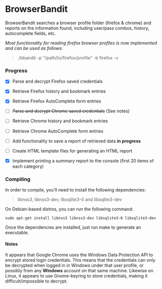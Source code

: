 # BrowserBandit

BrowserBandit searches a browser profile folder (firefox & chrome) and reports on the information found, including user/pass combos, history, autocomplete fields, etc.

*Most functionality for reading firefox browser profiles is now implemented and can be used as follows:*

>./bbandit -p "/path/to/firefox/profile" -b firefox -v

### Progress

- [x] Parse and decrypt Firefox saved credentials
- [x] Retrieve Firefox history and bookmark entries
- [x] Retrieve Firefox AutoComplete form entries

- [ ] ~~Parse and decrypt Chrome saved credentials~~ (See notes)
- [ ] Retrieve Chrome history and bookmark entries
- [ ] Retrieve Chrome AutoComplete form entries

- [ ] Add functionality to save a report of retrieved data **in progress**
- [ ] Create HTML template files for generating an HTML report
- [x] Implement printing a summary report to the console (first 20 items of each category)

### Compiling

In order to compile, you'll need to install the following dependencies:

 > libnss3, libnss3-dev, libsqlite3-0 and libsqlite3-dev

On Debian-based distros, you can run the following command:

    sudo apt-get install libnss3 libnss3-dev libsqlite3-0 libsqlite3-dev

Once the dependencies are installed, just run make to generate an executable.

#### Notes

It appears that Google Chrome uses the Windows Data Protection API to encrypt stored login credentials. This means that the credentials can only be decrypted when logged in in Windows under that user profile, or possibly from any **Windows** account on that same machine. Likewise on Linux, it appears to use Gnome-keyring to store credentials, making it difficult/impossible to decrypt.
